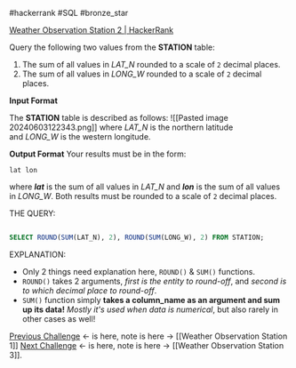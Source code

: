#hackerrank #SQL #bronze_star 

[Weather Observation Station 2 | HackerRank](https://www.hackerrank.com/challenges/weather-observation-station-2/problem?isFullScreen=true)

Query the following two values from the **STATION** table:

1. The sum of all values in _LAT_N_ rounded to a scale of `2` decimal places.
2. The sum of all values in _LONG_W_ rounded to a scale of `2` decimal places.

**Input Format**

The **STATION** table is described as follows:
![[Pasted image 20240603122343.png]]
where _LAT_N_ is the northern latitude and _LONG_W_ is the western longitude.

**Output Format**
Your results must be in the form:

```
lat lon
```

where ***lat*** is the sum of all values in _LAT_N_ and ***lon*** is the sum of all values in _LONG_W_. Both results must be rounded to a scale of `2` decimal places.

THE QUERY:
```SQL

SELECT ROUND(SUM(LAT_N), 2), ROUND(SUM(LONG_W), 2) FROM STATION;
```
EXPLANATION:
- Only 2 things need explanation here, `ROUND()` & `SUM()` functions.
- `ROUND()` takes 2 arguments, *first is the entity to round-off*, and *second is to which decimal place to round-off*.
- `SUM()` function simply **takes a column_name as an argument and sum up its data!** *Mostly it's used when data is numerical*, but also rarely in other cases as well!

[Previous Challenge](https://www.hackerrank.com/challenges/weather-observation-station-1?isFullScreen=true) <- is here, note is here -> [[Weather Observation Station 1]]
[Next Challenge](https://www.hackerrank.com/challenges/weather-observation-station-3?isFullScreen=true) <- is here, note is here -> [[Weather Observation Station 3]].